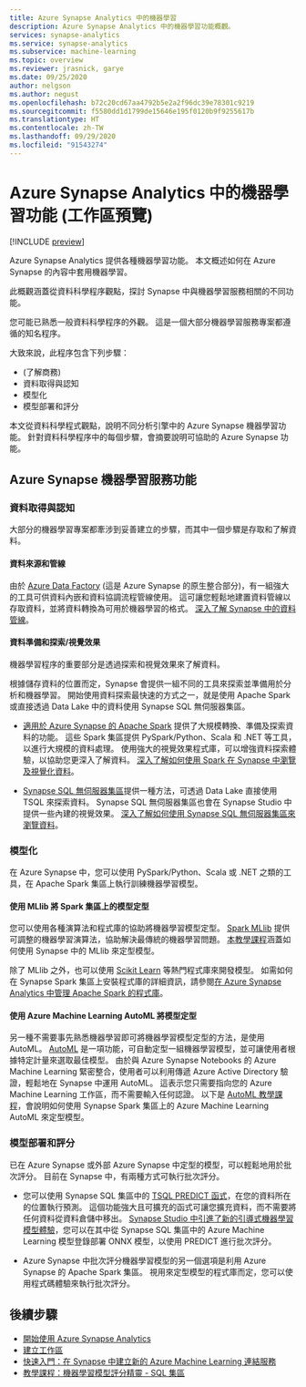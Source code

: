 ```yaml
---
title: Azure Synapse Analytics 中的機器學習
description: Azure Synapse Analytics 中的機器學習功能概觀。
services: synapse-analytics
ms.service: synapse-analytics
ms.subservice: machine-learning
ms.topic: overview
ms.reviewer: jrasnick, garye
ms.date: 09/25/2020
author: nelgson
ms.author: negust
ms.openlocfilehash: b72c20cd67aa4792b5e2a2f96dc39e78301c9219
ms.sourcegitcommit: f5580dd1d1799de15646e195f0120b9f9255617b
ms.translationtype: HT
ms.contentlocale: zh-TW
ms.lasthandoff: 09/29/2020
ms.locfileid: "91543274"
---
```

# <a name="machine-learning-capabilities-in-azure-synapse-analytics-workspaces-preview"></a>Azure Synapse Analytics 中的機器學習功能 (工作區預覽)

[!INCLUDE [preview](../includes/note-preview.md)]

Azure Synapse Analytics 提供各種機器學習功能。 本文概述如何在 Azure Synapse 的內容中套用機器學習。

此概觀涵蓋從資料科學程序觀點，探討 Synapse 中與機器學習服務相關的不同功能。

您可能已熟悉一般資料科學程序的外觀。 這是一個大部分機器學習服務專案都遵循的知名程序。

大致來說，此程序包含下列步驟：
* (了解商務)
* 資料取得與認知
* 模型化
* 模型部署和評分

本文從資料科學程式觀點，說明不同分析引擎中的 Azure Synapse 機器學習功能。 針對資料科學程序中的每個步驟，會摘要說明可協助的 Azure Synapse 功能。

## <a name="azure-synapse-machine-learning-capabilities"></a>Azure Synapse 機器學習服務功能

### <a name="data-acquisition-and-understanding"></a>資料取得與認知

大部分的機器學習專案都牽涉到妥善建立的步驟，而其中一個步驟是存取和了解資料。

#### <a name="data-source-and-pipelines"></a>資料來源和管線

由於 [Azure Data Factory](/azure/data-factory/introduction) (這是 Azure Synapse 的原生整合部分)，有一組強大的工具可供資料內嵌和資料協調流程管線使用。 這可讓您輕鬆地建置資料管線以存取資料，並將資料轉換為可用於機器學習的格式。 [深入了解 Synapse 中的資料管線](/azure/data-factory/concepts-pipelines-activities?toc=/azure/synapse-analytics/toc.json&bc=/azure/synapse-analytics/breadcrumb/toc.json)。 

#### <a name="data-preparation-and-explorationvisualization"></a>資料準備和探索/視覺效果

機器學習程序的重要部分是透過探索和視覺效果來了解資料。

根據儲存資料的位置而定，Synapse 會提供一組不同的工具來探索並準備用於分析和機器學習。 開始使用資料探索最快速的方式之一，就是使用 Apache Spark 或直接透過 Data Lake 中的資料使用 Synapse SQL 無伺服器集區。

* [適用於 Azure Synapse 的 Apache Spark](../spark/apache-spark-overview.md) 提供了大規模轉換、準備及探索資料的功能。 這些 Spark 集區提供 PySpark/Python、Scala 和 .NET 等工具，以進行大規模的資料處理。 使用強大的視覺效果程式庫，可以增強資料探索體驗，以協助您更深入了解資料。 [深入了解如何使用 Spark 在 Synapse 中瀏覽及視覺化資料](../get-started-analyze-spark.md)。

* [Synapse SQL 無伺服器集區](../sql/on-demand-workspace-overview.md)提供一種方法，可透過 Data Lake 直接使用 TSQL 來探索資料。 Synapse SQL 無伺服器集區也會在 Synapse Studio 中提供一些內建的視覺效果。 [深入了解如何使用 Synapse SQL 無伺服器集區來瀏覽資料](../get-started-analyze-sql-on-demand.md)。

### <a name="modeling"></a>模型化

在 Azure Synapse 中，您可以使用 PySpark/Python、Scala 或 .NET 之類的工具，在 Apache Spark 集區上執行訓練機器學習模型。

#### <a name="train-models-on-spark-pools-with-mllib"></a>使用 MLlib 將 Spark 集區上的模型定型

您可以使用各種演算法和程式庫的協助將機器學習模型定型。 [Spark MLlib](http://spark.apache.org/docs/latest/ml-guide.html) 提供可調整的機器學習演算法，協助解決最傳統的機器學習問題。 [本教學課程](../spark/apache-spark-machine-learning-mllib-notebook.md)涵蓋如何使用 Synapse 中的 MLlib 來定型模型。

除了 MLlib 之外，也可以使用 [Scikit Learn](https://scikit-learn.org/stable/) 等熱門程式庫來開發模型。 如需如何在 Synapse Spark 集區上安裝程式庫的詳細資訊，請參閱[在 Azure Synapse Analytics 中管理 Apache Spark 的程式庫](../spark/apache-spark-azure-portal-add-libraries.md)。

#### <a name="train-models-with-azure-machine-learning-automl"></a>使用 Azure Machine Learning AutoML 將模型定型

另一種不需要事先熟悉機器學習即可將機器學習模型定型的方法，是使用 AutoML。 [AutoML](/azure/machine-learning/concept-automated-mls) 是一項功能，可自動定型一組機器學習模型，並可讓使用者根據特定計量來選取最佳模型。 由於與 Azure Synapse Notebooks 的 Azure Machine Learning 緊密整合，使用者可以利用傳遞 Azure Active Directory 驗證，輕鬆地在 Synapse 中運用 AutoML。  這表示您只需要指向您的 Azure Machine Learning 工作區，而不需要輸入任何認證。 以下是 [AutoML 教學課程](../spark/apache-spark-azure-machine-learning-tutorial.md)，會說明如何使用 Synapse Spark 集區上的 Azure Machine Learning AutoML 來定型模型。

### <a name="model-deployment-and-scoring"></a>模型部署和評分

已在 Azure Synapse 或外部 Azure Synapse 中定型的模型，可以輕鬆地用於批次評分。 目前在 Synapse 中，有兩種方式可執行批次評分。

* 您可以使用 Synapse SQL 集區中的 [TSQL PREDICT 函式](../sql-data-warehouse/sql-data-warehouse-predict.md)，在您的資料所在的位置執行預測。 這個功能強大且可擴充的函式可讓您擴充資料，而不需要將任何資料從資料倉儲中移出。 [Synapse Studio 中引進了新的引導式機器學習模型體驗](https://aka.ms/synapse-ml-ui)，您可以在其中從 Synapse SQL 集區中的 Azure Machine Learning 模型登錄部署 ONNX 模型，以使用 PREDICT 進行批次評分。

* Azure Synapse 中批次評分機器學習模型的另一個選項是利用 Azure Synapse 的 Apache Spark 集區。 視用來定型模型的程式庫而定，您可以使用程式碼體驗來執行批次評分。

## <a name="next-steps"></a>後續步驟

* [開始使用 Azure Synapse Analytics](../get-started.md)
* [建立工作區](../get-started-create-workspace.md)
* [快速入門：在 Synapse 中建立新的 Azure Machine Learning 連結服務](quickstart-integrate-azure-machine-learning.md)
* [教學課程：機器學習模型評分精靈 - SQL 集區](tutorial-sql-pool-model-scoring-wizard.md)
